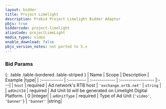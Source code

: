 ```yaml
---
layout: bidder
title: Project Limelight
description: Prebid Project Limelight Bidder Adaptor
pbjs: true
biddercode: project-limelight
aliasCode: projectLimeLight
media_types: video
enable_download: false
pbjs_version_notes: not ported to 5.x
---
```


### Bid Params

{: .table .table-bordered .table-striped }
| Name           | Scope      | Description                                                    | Example            |type|
| :-----------   | :--------- | :------------                                                  | :----------------- |:---|
| `host` | required | Ad network's RTB host | `'exchange.ortb.net'` | `string` |
| `adUnitId` | required   | Ad Unit Id will be generated on Limelight Digital Platform. | 0                        |integer|
| `adUnitType`      | required   | Type of Ad Unit (`'video'`, `'banner'`)                                             | `'banner'`                 |string|
